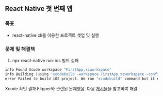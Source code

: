## React Native 첫 번째 앱

### 목표
- react-native cli를 이용한 프로젝트 셋업 및 실행

### 문제 및 해결책
1. npx react-native run-ios 빌드 실패
```zsh
info Found Xcode workspace "FirstApp.xcworkspace"
info Building (using "xcodebuild -workspace FirstApp.xcworkspace -configuration Debug -scheme FirstApp -destination id=BCC321F7-434F-4955-AEC4-E5796CBBA60F")
error Failed to build iOS project. We ran "xcodebuild" command but it exited with error code 65. To debug build logs further, consider building your app with Xcode.app, by opening FirstApp.xcworkspace. Run CLI with --verbose flag for more details.
```

Xcode 확인 결과 Flipper와 관련된 문제였음. 다음 [게시물](https://exerror.com/event2-event-config-h-file-not-found/)을 참고하여 해결.
